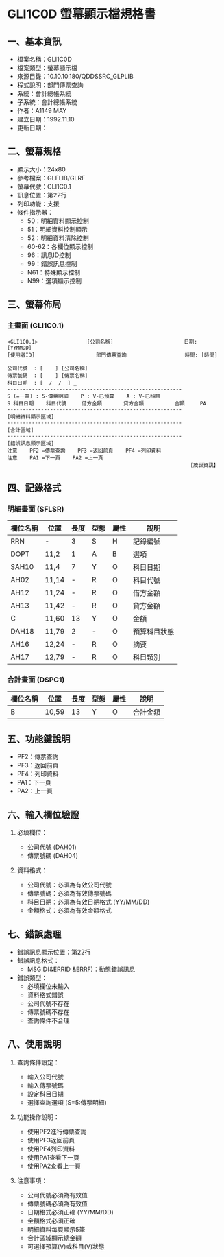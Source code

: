 # GLI1C0D 螢幕顯示檔規格書

## 一、基本資訊
- 檔案名稱：GLI1C0D
- 檔案類型：螢幕顯示檔
- 來源目錄：10.10.10.180/QDDSSRC_GLPLIB
- 程式說明：部門傳票查詢
- 系統：會計總帳系統
- 子系統：會計總帳系統
- 作者：A1149 MAY
- 建立日期：1992.11.10
- 更新日期：

## 二、螢幕規格
- 顯示大小：24x80
- 參考檔案：GLFLIB/GLRF
- 螢幕代號：GLI1C0.1
- 訊息位置：第22行
- 列印功能：支援
- 條件指示器：
  - 50：明細資料顯示控制
  - 51：明細資料控制顯示
  - 52：明細資料清除控制
  - 60-62：各欄位顯示控制
  - 96：訊息ID控制
  - 99：錯誤訊息控制
  - N61：特殊顯示控制
  - N99：選項顯示控制

## 三、螢幕佈局

### 主畫面 (GLI1C0.1)
```
<GLI1C0.1>                [公司名稱]                       日期: [YYMMDD]
[使用者ID]                    部門傳票查詢                   時間: [時間]

公司代號  : [    ] [公司名稱]
傳票號碼  : [    ] [傳票名稱]
科目日期  : [  /  /  ] _
---------------------------------------------------------
S (=一筆) : 5-傳票明細    P : V-已預算    A : V-已科目
S 科目日期    科目代號     借方金額       貸方金額          金額     PA
---------------------------------------------------------
[明細資料顯示區域]
---------------------------------------------------------
[合計區域]
---------------------------------------------------------
[錯誤訊息顯示區域]
注意    PF2 =傳票查詢    PF3 =返回前頁    PF4 =列印資料
注意    PA1 =下一頁    PA2 =上一頁
                                                           【茂世資訊】
```

## 四、記錄格式

### 明細畫面 (SFLSR)
| 欄位名稱 | 位置 | 長度 | 型態 | 屬性 | 說明 |
|---------|------|------|------|------|------|
| RRN | - | 3 | S | H | 記錄編號 |
| DOPT | 11,2 | 1 | A | B | 選項 |
| SAH10 | 11,4 | 7 | Y | O | 科目日期 |
| AH02 | 11,14 | - | R | O | 科目代號 |
| AH12 | 11,24 | - | R | O | 借方金額 |
| AH13 | 11,42 | - | R | O | 貸方金額 |
| C | 11,60 | 13 | Y | O | 金額 |
| DAH18 | 11,79 | 2 | - | O | 預算科目狀態 |
| AH16 | 12,24 | - | R | O | 摘要 |
| AH17 | 12,79 | - | R | O | 科目類別 |

### 合計畫面 (DSPC1)
| 欄位名稱 | 位置 | 長度 | 型態 | 屬性 | 說明 |
|---------|------|------|------|------|------|
| B | 10,59 | 13 | Y | O | 合計金額 |

## 五、功能鍵說明
- PF2：傳票查詢
- PF3：返回前頁
- PF4：列印資料
- PA1：下一頁
- PA2：上一頁

## 六、輸入欄位驗證
1. 必填欄位：
   - 公司代號 (DAH01)
   - 傳票號碼 (DAH04)

2. 資料格式：
   - 公司代號：必須為有效公司代號
   - 傳票號碼：必須為有效傳票號碼
   - 科目日期：必須為有效日期格式 (YY/MM/DD)
   - 金額格式：必須為有效金額格式

## 七、錯誤處理
- 錯誤訊息顯示位置：第22行
- 錯誤訊息格式：
  - MSGID(&ERRID &ERRF)：動態錯誤訊息
- 錯誤類型：
  - 必填欄位未輸入
  - 資料格式錯誤
  - 公司代號不存在
  - 傳票號碼不存在
  - 查詢條件不合理

## 八、使用說明
1. 查詢條件設定：
   - 輸入公司代號
   - 輸入傳票號碼
   - 設定科目日期
   - 選擇查詢選項 (S=5:傳票明細)

2. 功能操作說明：
   - 使用PF2進行傳票查詢
   - 使用PF3返回前頁
   - 使用PF4列印資料
   - 使用PA1查看下一頁
   - 使用PA2查看上一頁

3. 注意事項：
   - 公司代號必須為有效值
   - 傳票號碼必須為有效值
   - 日期格式必須正確 (YY/MM/DD)
   - 金額格式必須正確
   - 明細資料每頁顯示5筆
   - 合計區域顯示總金額
   - 可選擇預算(V)或科目(V)狀態 